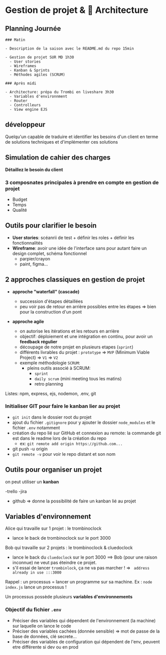 # Gestion de projet & 🏯 Architecture

## Planning Journée

```
### Matin

- Description de la saison avec le README.md du repo 15min

- Gestion de projet SUR MD 1h30
  - User stories
  - Wireframes
  - Kanban & Sprints
  - Méthodes agiles (SCRUM)

### Après midi

- Architecture: prépa du Trombi en liveshare 3h30
  - Variables d'environnment
  - Router
  - Controlleurs
  - View engine EJS
```

## développeur

Quelqu'un capable de traduire et identifier les besoins d'un client en terme de solutions techniques et d'implémenter ces solutions

## Simulation de cahier des charges

**Détaillez le besoin du client**

### 3 composnates principales à prendre en compte en gestion de projet

- Budget
- Temps
- Qualité

## Outils pour clarifier le besoin

- **User stories**: scéanrii de test + définir les roles + définir les fonctionnalités
- **Wireframe**: avoir une idée de l'interface sans pour autant faire un design complet, schéma fonctionnel
  - parpier/crayon
  - paint, figma...

## 2 approches classiques en gestion de projet

- **approche "waterfall" (cascade)**
  - succession d'étapes détaillées
  - peu voir pas de retour en arrière possibles entre les étapes
  => bien pour la construction d'un pont

- **approche agile**
  - on autorise les itérations et les retours en arrière
  - objectif: déploiement et une intégration en continu, pour avoir un **feedback régulier**
  - découpage de notre projet en plusieurs etapes (`sprint`)
  - différents livrables du projet : `prototype` => `MVP` (Minimum Viable Project) => `V1` => `V2`
  - exemple méthodologie `SCRUM`:
    - pleins outils associé à SCRUM:
      - `sprint`
      - `daily scrum` (mini meeting tous les matins)
      - retro planning


Listes: npm, express, ejs, nodemon, .env, git

### Initialiser GIT pour faire le kanban lier au projet

- `git init` dans le dossier root du projet
- ajout du fichier `.gitignore` pour y ajouter le dossier ``node_modules`` et le fichier ``.env`` notamment
- création du repo lié sur GitHub et connexion au remote: la commande git est dans le readme lors de la création du repo
  - ex: `git remote add origin https://github.com...`
- git push -u origin <nom de la branche>
- `git remote -v` pour voir le repo distant et son nom

 ## Outils pour organiser un projet

on peut utiliser un **kanban**

-trello
-jira
- github => donne la possibilité de faire un kanban lié au projet

## Variables d'environnement

Alice qui travaille sur 1 projet : le trombinoclock

- lance le back de trombinoclock sur le port 3000

Bob qui travaille sur 2 projets : le trombinoclock & cluedoclock

- lance le back du `cluedoclock` sur le port 3000 ==> Bob (pour une raison inconnue) ne veut pas éteindre ce projet.
- s'il essai de lancer `trombinlock`, ça ne va pas marcher ! => ` address already in use :::3000`

Rappel : un processus = lancer un programme sur sa machine. Ex : `node index.js` lance un processus !

Un processus possède plusieurs **variables d'environnements**

### Objectif du fichier `.env`

- Préciser des variables qui dépendent de l'environnement (la machine) sur laquelle on lance le code
- Préciser des variables cachées (donnée sensible) => mot de passe de la base de données, clé secrete...
- Préciser des variables de configuration qui dépendent de l'env, peuvent etre différente si dev ou en prod